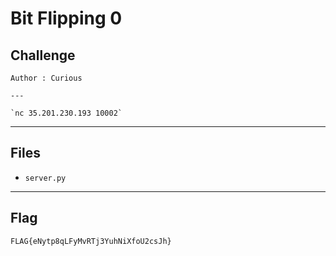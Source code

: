 # Bit Flipping 0

## Challenge
```
Author : Curious

---

`nc 35.201.230.193 10002`
```

---
## Files
- `server.py`

---
## Flag
```
FLAG{eNytp8qLFyMvRTj3YuhNiXfoU2csJh}
```
